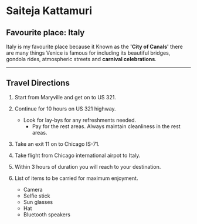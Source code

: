 # Saiteja Kattamuri

## Favourite place: Italy

Italy is my favourite place because it Known
as the **'City of Canals'** there are many things Venice is famous for including its beautiful bridges, gondola rides, atmospheric streets and **carnival celebrations**.
***

## Travel Directions

1. Start from Maryville and get on to US 321.
1. Continue for 10 hours on US 321 highway.
   * Look for lay-bys for any refreshments needed.
        * Pay for the rest areas. Always maintain cleanliness in the rest areas.
1. Take an exit 11 on to Chicago IS-71.
1. Take flight from Chicago international airpot to Italy.
1. Within 3 hours of duration you will reach to your destination.

1. List of items to be carried for maximum enjoyment.
   * Camera
   * Selfie stick
   * Sun glasses
   * Hat
   * Bluetooth speakers
